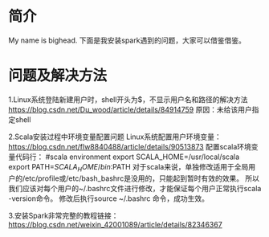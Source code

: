 # 简介
My name is bighead.
下面是我安装spark遇到的问题，大家可以借鉴借鉴。

# 问题及解决方法
1.Linux系统登陆新建用户时，shell开头为$，不显示用户名和路径的解决方法
    https://blog.csdn.net/Du_wood/article/details/84914759
    原因：未给该用户指定shell

2.Scala安装过程中环境变量配置问题
    Linux系统配置用户环境变量：
    https://blog.csdn.net/flw8840488/article/details/90513873
    配置scala环境变量代码行：
    #scala environment
    export SCALA_HOME=/usr/local/scala
    export PATH=${SCALA_HOME}/bin:$PATH
    对于scala来说，单独修改适用于全局用户的/etc/profile或/etc/bash_bashrc是没用的，只能起到暂时有效的效果。
    所以我们应该对每个用户的~/.bashrc文件进行修改，才能保证每个用户正常执行scala -version命令。
    修改后执行source ~/.bashrc 命令，成功生效。

3.安装Spark非常完整的教程链接：
    https://blog.csdn.net/weixin_42001089/article/details/82346367
